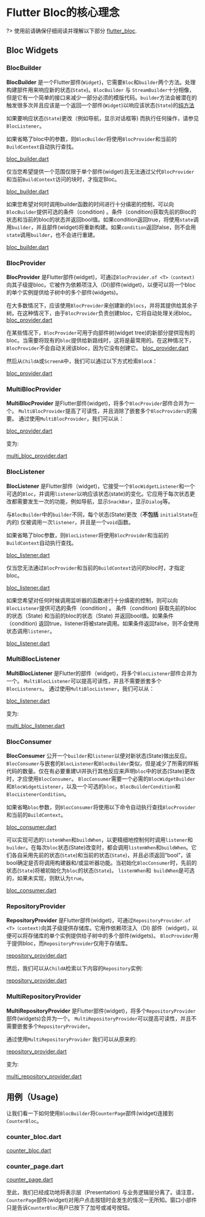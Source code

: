 # Flutter Bloc的核心理念

?> 使用前请确保仔细阅读并理解以下部分 [flutter_bloc](https://pub.dev/packages/flutter_bloc).

## Bloc Widgets

### BlocBuilder

**BlocBuilder** 是一个Flutter部件(`Widget`)，它需要`Bloc`和`builder`两个方法。处理构建部件用来响应新的状态(`State`)。`BlocBuilder` 与 `StreamBuilder`十分相像，但是它有一个简单的接口来减少一部分必须的模版代码。`builder`方法会被潜在的触发很多次并且应该是一个返回一个部件(`Widget`)以响应该状态(`State`)的[纯方法](https://en.wikipedia.org/wiki/Pure_function)

如果要响应状态(`State`)更改（例如导航，显示对话框等) 而执行任何操作，请参见`BlocListener`。

如果省略了bloc中的参数，则`BlocBuilder`将使用`BlocProvider`和当前的`BuildContext`自动执行查找。

[bloc_builder.dart](../_snippets/flutter_bloc_core_concepts/bloc_builder.dart.md ':include')

仅当您希望提供一个范围仅限于单个部件(widget)且无法通过父代`BlocProvider`和当前`BuildContext`访问的块时，才指定Bloc。

[bloc_builder.dart](../_snippets/flutter_bloc_core_concepts/bloc_builder_explicit_bloc.dart.md ':include')

如果您希望对何时调用builder函数的时间进行十分缜密的控制，可以向`BlocBuilder`提供可选的条件（condition) 。条件（condition)获取先前的Bloc的状态和当前的bloc的状态并返回bool值。如果condition返回true，将使用`state`调用`builder`，并且部件(widget)将重新构建。如果`condition`返回false，则不会用`state`调用`builder`，也不会进行重建。

[bloc_builder.dart](../_snippets/flutter_bloc_core_concepts/bloc_builder_condition.dart.md ':include')

### BlocProvider

**BlocProvider** 是Flutter部件(widget)，可通过`BlocProvider.of <T>（context)`向其子级提bloc。它被作为依赖项注入（DI)部件(widget)，以便可以将一个bloc的单个实例提供给子树中的多个部件(widgets)。

在大多数情况下，应该使用`BlocProvider`来创建新的`blocs`，并将其提供给其余子树。在这种情况下，由于`BlocProvider`负责创建bloc，它将自动处理关闭bloc。
[bloc_provider.dart](../_snippets/flutter_bloc_core_concepts/bloc_provider.dart.md ':include')

在某些情况下，`BlocProvider`可用于向部件树(widget tree)的新部分提供现有的bloc。当需要将现有的`bloc`提供给新路线时，这将是最常用的。在这种情况下，`BlocProvider`不会自动关闭该bloc，因为它没有创建它。
[bloc_provider.dart](../_snippets/flutter_bloc_core_concepts/bloc_provider_value.dart.md ':include')

然后从`ChildA`或`ScreenA`中，我们可以通过以下方式检索`BlocA`：

[bloc_provider.dart](../_snippets/flutter_bloc_core_concepts/bloc_provider_lookup.dart.md ':include')

### MultiBlocProvider

**MultiBlocProvider** 是Flutter部件(widget)，将多个`BlocProvider`部件合并为一个。
`MultiBlocProvider`提高了可读性，并且消除了嵌套多个`BlocProviders`的需要。
通过使用`MultiBlocProvider`，我们可以从：

[bloc_provider.dart](../_snippets/flutter_bloc_core_concepts/nested_bloc_provider.dart.md ':include')

变为:

[multi_bloc_provider.dart](../_snippets/flutter_bloc_core_concepts/multi_bloc_provider.dart.md ':include')

### BlocListener

**BlocListener** 是Flutter部件（widget)，它接受一个`BlocWidgetListener`和一个可选的`Bloc`，并调用`listener`以响应该状态(state)的变化。它应用于每次状态更改都需要发生一次的功能，例如导航，显示`SnackBar`，显示`Dialog`等。

与`BlocBuilder`中的`builder`不同，每个状态(State)更改（**不包括** `initialState`在内的) 仅被调用一次`listener`，并且是一个`void`函数。

如果省略了bloc参数，则`BlocListener`将使用`BlocProvider`和当前的`BuildContext`自动执行查找。

[bloc_listener.dart](../_snippets/flutter_bloc_core_concepts/bloc_listener.dart.md ':include')

仅当您无法通过`BlocProvider`和当前的`BuildContext`访问的bloc时，才指定bloc。

[bloc_listener.dart](../_snippets/flutter_bloc_core_concepts/bloc_listener_explicit_bloc.dart.md ':include')

如果您希望对任何时候调用监听器的函数进行十分缜密的控制，则可以向`BlocListener`提供可选的条件（condition) 。 条件（condition) 获取先前的bloc的状态（State) 和当前的bloc的状态（State) 并返回bool值。如果条件（condition) 返回true，listener将被state调用。如果条件返回false，则不会使用状态调用`listener`。

[bloc_listener.dart](../_snippets/flutter_bloc_core_concepts/bloc_listener_condition.dart.md ':include')

### MultiBlocListener

**MultiBlocListener** 是Flutter的部件（widget)，将多个`BlocListener`部件合并为一个。
`MultiBlocListener`可以提高可读性，并且不需要嵌套多个`BlocListeners`。
通过使用`MultiBlocListener`，我们可以从：

[bloc_listener.dart](../_snippets/flutter_bloc_core_concepts/nested_bloc_listener.dart.md ':include')

变为:

[multi_bloc_listener.dart](../_snippets/flutter_bloc_core_concepts/multi_bloc_listener.dart.md ':include')

### BlocConsumer

**BlocConsumer** 公开一个`builder`和`listener`以便对新状态(State)做出反应。`BlocConsumer`与嵌套的`BlocListener`和`BlocBuilder`类似，但是减少了所需的样板代码的数量。仅在有必要重建UI并执行其他反应来声明`bloc`中的状态(State)更改时，才应使用`BlocConsumer`。 `BlocConsumer`需要一个必需的`BlocWidgetBuilder`和`BlocWidgetListener`，以及一个可选的`bloc`，`BlocBuilderCondition`和`BlocListenerCondition`。

如果省略`bloc`参数，则`BlocConsumer`将使用以下命令自动执行查找`BlocProvider`和当前的`BuildContext`。

[bloc_consumer.dart](../_snippets/flutter_bloc_core_concepts/bloc_consumer.dart.md ':include')

可以实现可选的`listenWhen`和`buildWhen`，以更精细地控制何时调用`listener`和`builder`。在每次`bloc`状态(State)改变时，都会调用`listenWhen`和`buildWhen`。它们各自采用先前的状态(`State`)和当前的状态(`State`)，并且必须返回“bool”，该bool确定是否将调用构建器和/或监听器功能。当初始化`BlocConsumer`时，先前的状态(`State`)将被初始化为`bloc`的状态(`State`)。 `listenWhen`和` buildWhen`是可选的，如果未实现，则默认为`true`。

[bloc_consumer.dart](../_snippets/flutter_bloc_core_concepts/bloc_consumer_condition.dart.md ':include')

### RepositoryProvider

**RepositoryProvider** 是Flutter部件(widget)，可通过`RepositoryProvider.of <T>（context)`向其子级提供存储库。它用作依赖项注入（DI) 部件（widget)，以便可以将存储库的单个实例提供给子树中的多个部件(widgets)。 `BlocProvider`用于提供bloc，而`RepositoryProvider`仅用于存储库。

[repository_provider.dart](../_snippets/flutter_bloc_core_concepts/repository_provider.dart.md ':include')

然后，我们可以从`ChildA`检索以下内容的`Repository`实例:

[repository_provider.dart](../_snippets/flutter_bloc_core_concepts/repository_provider_lookup.dart.md ':include')

### MultiRepositoryProvider

**MultiRepositoryProvider** 是Flutter部件(widget)，将多个`RepositoryProvider`部件(widgets)合并为一个。
`MultiRepositoryProvider`可以提高可读性，并且不需要嵌套多个`RepositoryProvider`。

通过使用`MultiRepositoryProvider` 我们可以从原来的:

[repository_provider.dart](../_snippets/flutter_bloc_core_concepts/nested_repository_provider.dart.md ':include')

变为:

[multi_repository_provider.dart](../_snippets/flutter_bloc_core_concepts/multi_repository_provider.dart.md ':include')

## 用例（Usage)

让我们看一下如何使用`BlocBuilder`将`CounterPage`部件(widget)连接到`CounterBloc`。

### counter_bloc.dart

[counter_bloc.dart](../_snippets/flutter_bloc_core_concepts/counter_bloc.dart.md ':include')

### counter_page.dart

[counter_page.dart](../_snippets/flutter_bloc_core_concepts/counter_page.dart.md ':include')

至此，我们已经成功地将表示层（Presentation) 与业务逻辑层分离了。请注意，`CounterPage`部件(widget)对用户点击按钮时会发生的情况一无所知。窗口小部件只是告诉`CounterBloc`用户已按下了加号或减号按钮。
